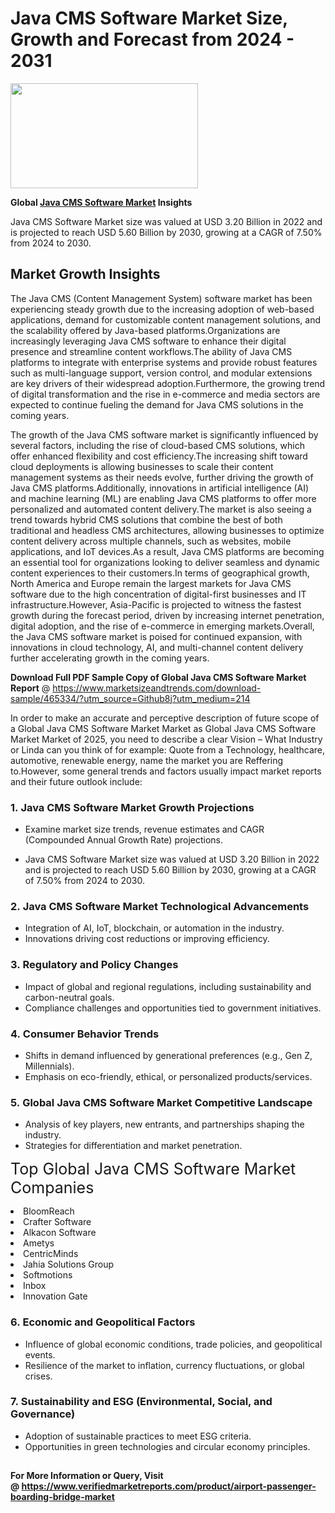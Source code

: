 <H1>Java CMS Software Market Size, Growth and Forecast from 2024 - 2031</H1><img class="aligncenter size-medium wp-image-584254" src="https://thirdeyenews.in/wp-content/uploads/2024/09/Global-Market-Research-300x168.jpeg" alt="" width="300" height="168" /><p><strong>Global&nbsp;<a href="https://www.marketsizeandtrends.com/download-sample/465334/?utm_source=Github8j?utm_medium=214">Java CMS Software Market</a> Insights</strong></p><p>Java CMS Software Market size was valued at USD 3.20 Billion in 2022 and is projected to reach USD 5.60 Billion by 2030, growing at a CAGR of 7.50% from 2024 to 2030.</p><p><h2>Market Growth Insights</h2> <p>The Java CMS (Content Management System) software market has been experiencing steady growth due to the increasing adoption of web-based applications, demand for customizable content management solutions, and the scalability offered by Java-based platforms.Organizations are increasingly leveraging Java CMS software to enhance their digital presence and streamline content workflows.The ability of Java CMS platforms to integrate with enterprise systems and provide robust features such as multi-language support, version control, and modular extensions are key drivers of their widespread adoption.Furthermore, the growing trend of digital transformation and the rise in e-commerce and media sectors are expected to continue fueling the demand for Java CMS solutions in the coming years.</p> <p>The growth of the Java CMS software market is significantly influenced by several factors, including the rise of cloud-based CMS solutions, which offer enhanced flexibility and cost efficiency.The increasing shift toward cloud deployments is allowing businesses to scale their content management systems as their needs evolve, further driving the growth of Java CMS platforms.Additionally, innovations in artificial intelligence (AI) and machine learning (ML) are enabling Java CMS platforms to offer more personalized and automated content delivery.The market is also seeing a trend towards hybrid CMS solutions that combine the best of both traditional and headless CMS architectures, allowing businesses to optimize content delivery across multiple channels, such as websites, mobile applications, and IoT devices.As a result, Java CMS platforms are becoming an essential tool for organizations looking to deliver seamless and dynamic content experiences to their customers.In terms of geographical growth, North America and Europe remain the largest markets for Java CMS software due to the high concentration of digital-first businesses and IT infrastructure.However, Asia-Pacific is projected to witness the fastest growth during the forecast period, driven by increasing internet penetration, digital adoption, and the rise of e-commerce in emerging markets.Overall, the Java CMS software market is poised for continued expansion, with innovations in cloud technology, AI, and multi-channel content delivery further accelerating growth in the coming years.</p> <p><span class=""><strong>Download Full PDF Sample Copy of Global Java CMS Software Market Report</strong> @ <a href="https://www.marketsizeandtrends.com/download-sample/465334/?utm_source=Github8j?utm_medium=214" target="_blank">https://www.marketsizeandtrends.com/download-sample/465334/?utm_source=Github8j?utm_medium=214</a></span></p><p>In order to make an accurate and perceptive description of future scope of a Global&nbsp;Java CMS Software Market Market as Global&nbsp;Java CMS Software Market Market of 2025, you need to describe a clear Vision &ndash; What Industry or Linda can you think of for example: Quote from a Technology, healthcare, automotive, renewable energy, name the market you are Reffering to.However, some general trends and factors usually impact market reports and their future outlook include:</p><h3>1.&nbsp;<strong>Java CMS Software Market Growth Projections</strong></h3><ul><li>Examine market size trends, revenue estimates and CAGR (Compounded Annual Growth Rate) projections.</li><li><p>Java CMS Software Market size was valued at USD 3.20 Billion in 2022 and is projected to reach USD 5.60 Billion by 2030, growing at a CAGR of 7.50% from 2024 to 2030.</p></li></ul><h3>2.&nbsp;<strong>Java CMS Software Market Technological Advancements</strong></h3><ul><li>Integration of AI, IoT, blockchain, or automation in the industry.</li><li>Innovations driving cost reductions or improving efficiency.</li></ul><h3>3.&nbsp;<strong>Regulatory and Policy Changes</strong></h3><ul><li>Impact of global and regional regulations, including sustainability and carbon-neutral goals.</li><li>Compliance challenges and opportunities tied to government initiatives.</li></ul><h3>4.&nbsp;<strong>Consumer Behavior Trends</strong></h3><ul><li>Shifts in demand influenced by generational preferences (e.g., Gen Z, Millennials).</li><li>Emphasis on eco-friendly, ethical, or personalized products/services.</li></ul><h3>5.&nbsp;<strong>Global Java CMS Software Market Competitive Landscape</strong></h3><ul><li>Analysis of key players, new entrants, and partnerships shaping the industry.</li><li>Strategies for differentiation and market penetration.</li></ul><p data-pm-slice="1 1 []"><span style="color: inherit; font-family: inherit; font-size: 25px;">Top Global Java CMS Software Market Companies</span></p><div class="" data-test-id=""><p><li>BloomReach</li><li> Crafter Software</li><li> Alkacon Software</li><li> Ametys</li><li> CentricMinds</li><li> Jahia Solutions Group</li><li> Softmotions</li><li> Inbox</li><li> Innovation Gate</li></p></div><h3>6.&nbsp;<strong>Economic and Geopolitical Factors</strong></h3><ul><li>Influence of global economic conditions, trade policies, and geopolitical events.</li><li>Resilience of the market to inflation, currency fluctuations, or global crises.</li></ul><h3>7.&nbsp;<strong>Sustainability and ESG (Environmental, Social, and Governance)</strong></h3><ul><li>Adoption of sustainable practices to meet ESG criteria.</li><li>Opportunities in green technologies and circular economy principles.</li></ul><h2><strong style="font-size: 14px;">For More Information or Query, Visit @&nbsp;</strong><a style="background-color: #ffffff; font-size: 14px;" href="https://www.marketsizeandtrends.com/report/java-cms-software-market/" target="_blank">https://www.verifiedmarketreports.com/product/airport-passenger-boarding-bridge-market</a></h2>
